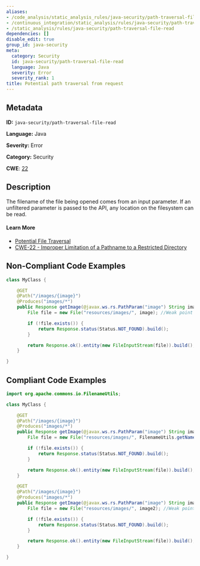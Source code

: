 ```yaml
---
aliases:
- /code_analysis/static_analysis_rules/java-security/path-traversal-file-read
- /continuous_integration/static_analysis/rules/java-security/path-traversal-file-read
- /static_analysis/rules/java-security/path-traversal-file-read
dependencies: []
disable_edit: true
group_id: java-security
meta:
  category: Security
  id: java-security/path-traversal-file-read
  language: Java
  severity: Error
  severity_rank: 1
title: Potential path traversal from request
---
```

<!--  SOURCED FROM https://github.com/DataDog/datadog-static-analyzer-rule-docs -->


## Metadata
**ID:** `java-security/path-traversal-file-read`

**Language:** Java

**Severity:** Error

**Category:** Security

**CWE**: [22](https://cwe.mitre.org/data/definitions/22.html)

## Description
The filename of the file being opened comes from an input parameter. If an unfiltered parameter is passed to the API, any location on the filesystem can be read.

#### Learn More

 - [Potential File Traversal](https://find-sec-bugs.github.io/bugs.htm#PATH_TRAVERSAL_IN)
 - [CWE-22 - Improper Limitation of a Pathname to a Restricted Directory](https://cwe.mitre.org/data/definitions/22.html)

## Non-Compliant Code Examples
```java
class MyClass {

    @GET
    @Path("/images/{image}")
    @Produces("images/*")
    public Response getImage(@javax.ws.rs.PathParam("image") String image) {
        File file = new File("resources/images/", image); //Weak point

        if (!file.exists()) {
            return Response.status(Status.NOT_FOUND).build();
        }

        return Response.ok().entity(new FileInputStream(file)).build();
    }

}


```

## Compliant Code Examples
```java
import org.apache.commons.io.FilenameUtils;

class MyClass {

    @GET
    @Path("/images/{image}")
    @Produces("images/*")
    public Response getImage(@javax.ws.rs.PathParam("image") String image) {
        File file = new File("resources/images/", FilenameUtils.getName(image)); //Fix

        if (!file.exists()) {
            return Response.status(Status.NOT_FOUND).build();
        }

        return Response.ok().entity(new FileInputStream(file)).build();
    }

    @GET
    @Path("/images/{image}")
    @Produces("images/*")
    public Response getImage(@javax.ws.rs.PathParam("image") String image) {
        File file = new File("resources/images/", image2); //Weak point

        if (!file.exists()) {
            return Response.status(Status.NOT_FOUND).build();
        }

        return Response.ok().entity(new FileInputStream(file)).build();
    }

}

```
